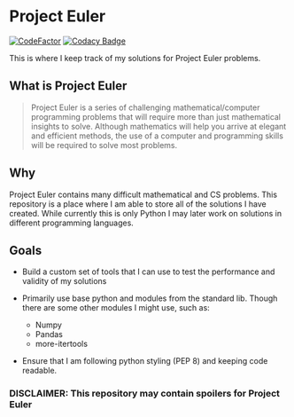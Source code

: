 # Project Euler

[![CodeFactor](https://www.codefactor.io/repository/github/davisschenk/project-euler-python/badge)](https://www.codefactor.io/repository/github/davisschenk/project-euler-python)
[![Codacy Badge](https://app.codacy.com/project/badge/Grade/d50b94876d1b4f92a8885d0d55b043f6)](https://www.codacy.com/gh/davisschenk/project-euler-python/dashboard?utm_source=github.com&amp;utm_medium=referral&amp;utm_content=davisschenk/project-euler-python&amp;utm_campaign=Badge_Grade)

This is where I keep track of my solutions for Project Euler problems.

## What is Project Euler

> Project Euler is a series of challenging mathematical/computer programming problems that will require more than just mathematical insights to solve. Although mathematics will help you arrive at elegant and efficient methods, the use of a computer and programming skills will be required to solve most problems.

## Why

Project Euler contains many difficult mathematical and CS problems. This repository is a place where I am able to store all of the solutions I have created. While currently this is only Python I may later work on solutions in different programming languages.

## Goals

-   Build a custom set of tools that I can use to test the performance and validity of my solutions

-   Primarily use base python and modules from the standard lib. Though there are some other modules I might use, such as:
    -   Numpy
    -   Pandas
    -   more-itertools
    
-   Ensure that I am following python styling (PEP 8) and keeping code readable.

### DISCLAIMER: This repository may contain spoilers for Project Euler
